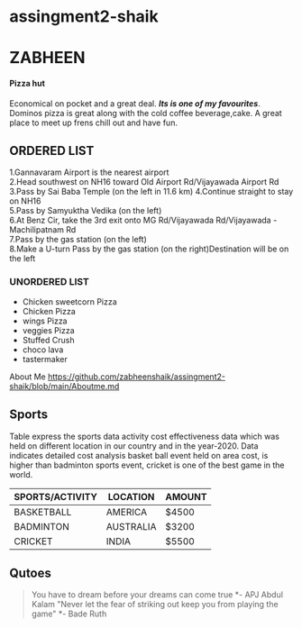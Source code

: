 # assingment2-shaik
# ZABHEEN #
####  Pizza hut
Economical on pocket and a great deal. ***Its is one of my favourites***. Dominos pizza is great along with the cold coffee beverage,cake. A great place to meet up frens chill out and have fun.



## ORDERED LIST 
1.Gannavaram Airport is the nearest airport  
2.Head southwest on NH16 toward Old Airport Rd/Vijayawada Airport Rd  
3.Pass by Sai Baba Temple (on the left in 11.6 km) 
4.Continue straight to stay on NH16  
5.Pass by Samyuktha Vedika (on the left)  
6.At Benz Cir, take the 3rd exit onto MG Rd/Vijayawada Rd/Vijayawada - Machilipatnam Rd  
7.Pass by the gas station (on the left)  
8.Make a U-turn Pass by the gas station (on the right)Destination will be on the left  


### UNORDERED LIST 
* Chicken sweetcorn Pizza
* Chicken Pizza
* wings Pizza
* veggies Pizza
* Stuffed Crush
* choco lava
* tastermaker
    
About Me
    https://github.com/zabheenshaik/assingment2-shaik/blob/main/Aboutme.md

## Sports
Table express the  sports data activity cost effectiveness data which was held on different location in our country and in the year-2020. Data indicates detailed cost analysis basket ball event held on area cost, is higher than badminton sports event, cricket is one of the best game in the world.

| SPORTS/ACTIVITY | LOCATION | AMOUNT |
| ------------- | ------------- | -------- |
| BASKETBALL | AMERICA | $4500 |
| BADMINTON | AUSTRALIA | $3200 |
| CRICKET | INDIA | $5500 |


## Qutoes
> You have to dream before your dreams can come true 
*- APJ Abdul Kalam
> "Never let the fear of striking out keep you from playing the game"
*- Bade Ruth
 